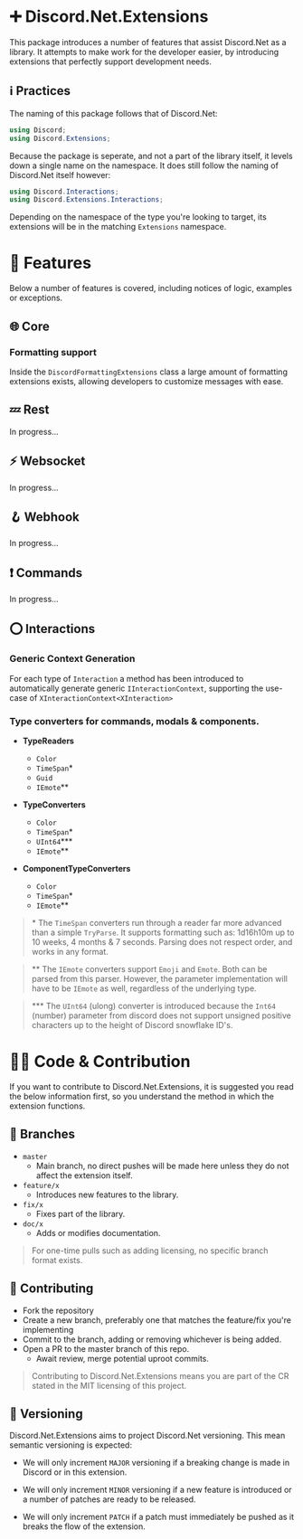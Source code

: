 # ➕ Discord.Net.Extensions

This package introduces a number of features that assist Discord.Net as a library. 
It attempts to make work for the developer easier, by introducing extensions that perfectly support development needs.

## ℹ️ Practices

The naming of this package follows that of Discord.Net:

```cs
using Discord;
using Discord.Extensions;
```

Because the package is seperate, and not a part of the library itself, it levels down a single name on the namespace. 
It does still follow the naming of Discord.Net itself however:

```cs
using Discord.Interactions;
using Discord.Extensions.Interactions;
```

Depending on the namespace of the type you're looking to target, its extensions will be in the matching `Extensions` namespace.

# 📑 Features

Below a number of features is covered, including notices of logic, examples or exceptions.

## 🌐 Core

### Formatting support

Inside the `DiscordFormattingExtensions` class a large amount of formatting extensions exists, allowing developers to customize messages with ease.

## 💤 Rest

In progress...

## ⚡ Websocket

In progress...

## 🪝 Webhook

In progress...

## ❗ Commands

In progress...

## ⭕ Interactions

### Generic Context Generation

For each type of `Interaction` a method has been introduced to automatically generate generic `IInteractionContext`, 
supporting the use-case of `XInteractionContext<XInteraction>`

### Type converters for commands, modals & components.

- **TypeReaders**
  - `Color`
  - `TimeSpan`\*
  - `Guid`
  - `IEmote`\*\*

- **TypeConverters**
  - `Color`
  - `TimeSpan`\*
  - `UInt64`\*\*\*
  - `IEmote`\*\*

- **ComponentTypeConverters**
  - `Color`
  - `TimeSpan`\*
  - `IEmote`\*\*

> \* The `TimeSpan` converters run through a reader far more advanced than a simple `TryParse`. 
> It supports formatting such as: 1d16h10m up to 10 weeks, 4 months & 7 seconds. Parsing does not respect order, and works in any format.

> \*\* The `IEmote` converters support `Emoji` and `Emote`. Both can be parsed from this parser. 
> However, the parameter implementation will have to be `IEmote` as well, regardless of the underlying type.

> \*\*\* The `UInt64` (ulong) converter is introduced because the `Int64` (number) 
> parameter from discord does not support unsigned positive characters up to the height of Discord snowflake ID's.

# 🧑‍💻 Code & Contribution

If you want to contribute to Discord.Net.Extensions, it is suggested you read the below information first, so you understand the method in which the extension functions.

## 🌿 Branches

- `master`
  - Main branch, no direct pushes will be made here unless they do not affect the extension itself.
- `feature/x`
  - Introduces new features to the library.
- `fix/x`
  - Fixes part of the library.
- `doc/x`
  - Adds or modifies documentation.

> For one-time pulls such as adding licensing, no specific branch format exists.

## 🚄 Contributing

- Fork the repository
- Create a new branch, preferably one that matches the feature/fix you're implementing
- Commit to the branch, adding or removing whichever is being added.
- Open a PR to the master branch of this repo.
  - Await review, merge potential uproot commits.

> Contributing to Discord.Net.Extensions means you are part of the CR stated in the MIT licensing of this project.

## 🔢 Versioning

Discord.Net.Extensions aims to project Discord.Net versioning. This mean semantic versioning is expected:

- We will only increment `MAJOR` versioning if a breaking change is made in Discord or in this extension. 

- We will only increment `MINOR` versioning if a new feature is introduced or a number of patches are ready to be released.

- We will only increment `PATCH` if a patch must immediately be pushed as it breaks the flow of the extension.
